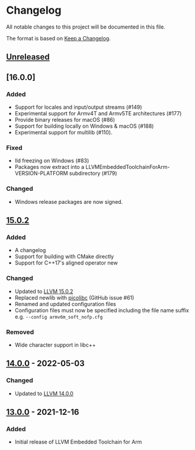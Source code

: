 # Changelog

All notable changes to this project will be documented in this file.

The format is based on [Keep a Changelog](https://keepachangelog.com/en/1.0.0/).

## [Unreleased]

## [16.0.0]

### Added

- Support for locales and input/output streams (#149)
- Experimental support for Armv4T and Armv5TE architectures (#177)
- Provide binary releases for macOS (#86)
- Support for building locally on Windows & macOS (#188)
- Experimental support for multilib (#110).

### Fixed

- lld freezing on Windows (#83)
- Packages now extract into a LLVMEmbeddedToolchainForArm-VERSION-PLATFORM subdirectory (#179)

### Changed

- Windows release packages are now signed.


## [15.0.2]

### Added

- A changelog
- Support for building with CMake directly
- Support for C++17's aligned operator new

### Changed

- Updated to [LLVM 15.0.2](https://github.com/llvm/llvm-project/releases/tag/llvmorg-15.0.2)
- Replaced newlib with [picolibc](https://github.com/picolibc/picolibc) (GitHub issue #61)
- Renamed and updated configuration files
- Configuration files must now be specified including the file name suffix e.g. `--config armv6m_soft_nofp.cfg`

### Removed

- Wide character support in libc++


## [14.0.0] - 2022-05-03

### Changed

- Updated to [LLVM 14.0.0](https://github.com/llvm/llvm-project/releases/tag/llvmorg-14.0.0)

## [13.0.0] - 2021-12-16

### Added

- Initial release of LLVM Embedded Toolchain for Arm

[unreleased]: https://github.com/ARM-software/LLVM-embedded-toolchain-for-Arm/compare/release-15.0.2...HEAD
[15.0.2]: https://github.com/ARM-software/LLVM-embedded-toolchain-for-Arm/compare/release-14.0.0...release-15.0.2
[14.0.0]: https://github.com/ARM-software/LLVM-embedded-toolchain-for-Arm/compare/release-13.0.0...release-14.0.0
[13.0.0]: https://github.com/ARM-software/LLVM-embedded-toolchain-for-Arm/releases/tag/release-13.0.0
